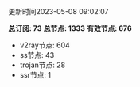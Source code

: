更新时间2023-05-08 09:02:07

**总订阅: 73**
**总节点: 1333**
**有效节点: 676**
- v2ray节点: 604
- ss节点: 43
- trojan节点: 28
- ssr节点: 1
